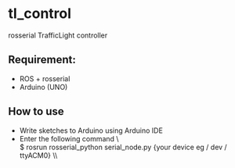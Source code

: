 # tl_control
rosserial TrafficLight controller

## Requirement:
- ROS + rosserial
- Arduino (UNO)

## How to use
- Write sketches to Arduino using Arduino IDE
- Enter the following command
\\\
$ rosrun rosserial_python serial_node.py {your device eg / dev / ttyACM0}
\\\
